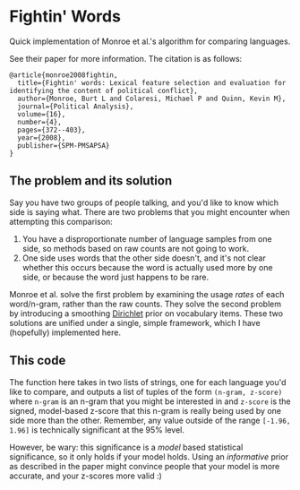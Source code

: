 # Fightin' Words
Quick implementation of Monroe et al.'s algorithm for comparing languages.

See their paper for more information. The citation is as follows:

```
@article{monroe2008fightin,
  title={Fightin' words: Lexical feature selection and evaluation for identifying the content of political conflict},
  author={Monroe, Burt L and Colaresi, Michael P and Quinn, Kevin M},
  journal={Political Analysis},
  volume={16},
  number={4},
  pages={372--403},
  year={2008},
  publisher={SPM-PMSAPSA}
}
```

## The problem and its solution

Say you have two groups of people talking, and you'd like to know
which side is saying what. There are two problems that you might
encounter when attempting this comparison:

1. You have a disproportionate number of language samples from one side, so methods based on raw counts are not going to work.
2. One side uses words that the other side doesn't, and it's not clear whether this occurs because the word is actually used more by one side, or because the word just happens to be rare.

Monroe et al. solve the first problem by examining the usage *rates*
of each word/n-gram, rather than the raw counts. They solve the second
problem by introducing a smoothing [Dirichlet](https://en.wikipedia.org/wiki/Dirichlet_distribution) prior on vocabulary items. These two solutions are unified under a single, simple framework, which I have (hopefully) implemented here.

## This code

The function here takes in two lists of strings, one for each language
you'd like to compare, and outputs a list of tuples of the form
`(n-gram, z-score)` where `n-gram` is an n-gram that you might be
interested in and `z-score` is the signed, model-based z-score that
this n-gram is really being used by one side more than the
other. Remember, any value outside of the range `[-1.96, 1.96]` is
technically significant at the 95% level.

However, be wary: this significance is a *model* based statistical
significance, so it only holds if your model holds. Using an
*informative* prior as described in the paper might convince people
that your model is more accurate, and your z-scores more valid :)
